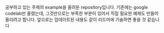 공부하고 있는 주제의 example을 올려둔 repository입니다.
기존에는 google codelab만 올렸는데, 그것만으로는 부족한 부분이 있어서 직접 필요한 예제도 만들어 올리려고 합니다.
앞으로는 업데이트된 내용도 같이 리드미에 기술하면 좋을 것 같습니다
